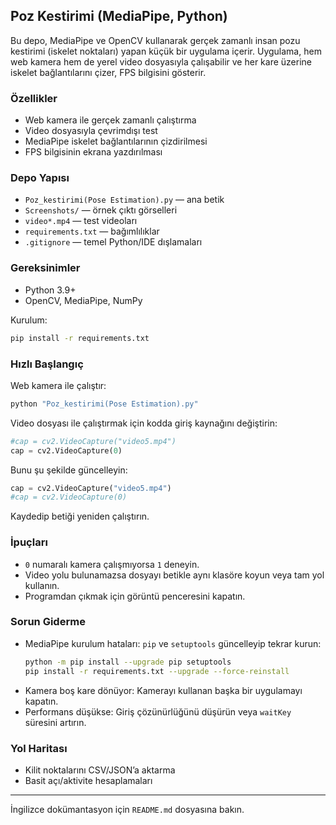 ## Poz Kestirimi (MediaPipe, Python)

Bu depo, MediaPipe ve OpenCV kullanarak gerçek zamanlı insan pozu kestirimi (iskelet noktaları) yapan küçük bir uygulama içerir. Uygulama, hem web kamera hem de yerel video dosyasıyla çalışabilir ve her kare üzerine iskelet bağlantılarını çizer, FPS bilgisini gösterir.

### Özellikler
- Web kamera ile gerçek zamanlı çalıştırma
- Video dosyasıyla çevrimdışı test
- MediaPipe iskelet bağlantılarının çizdirilmesi
- FPS bilgisinin ekrana yazdırılması

### Depo Yapısı
- `Poz_kestirimi(Pose Estimation).py` — ana betik
- `Screenshots/` — örnek çıktı görselleri
- `video*.mp4` — test videoları
- `requirements.txt` — bağımlılıklar
- `.gitignore` — temel Python/IDE dışlamaları

### Gereksinimler
- Python 3.9+
- OpenCV, MediaPipe, NumPy

Kurulum:
```bash
pip install -r requirements.txt
```

### Hızlı Başlangıç
Web kamera ile çalıştır:
```bash
python "Poz_kestirimi(Pose Estimation).py"
```

Video dosyası ile çalıştırmak için kodda giriş kaynağını değiştirin:
```python
#cap = cv2.VideoCapture("video5.mp4")
cap = cv2.VideoCapture(0)
```
Bunu şu şekilde güncelleyin:
```python
cap = cv2.VideoCapture("video5.mp4")
#cap = cv2.VideoCapture(0)
```
Kaydedip betiği yeniden çalıştırın.

### İpuçları
- `0` numaralı kamera çalışmıyorsa `1` deneyin.
- Video yolu bulunamazsa dosyayı betikle aynı klasöre koyun veya tam yol kullanın.
- Programdan çıkmak için görüntü penceresini kapatın.

### Sorun Giderme
- MediaPipe kurulum hataları: `pip` ve `setuptools` güncelleyip tekrar kurun:
  ```bash
  python -m pip install --upgrade pip setuptools
  pip install -r requirements.txt --upgrade --force-reinstall
  ```
- Kamera boş kare dönüyor: Kamerayı kullanan başka bir uygulamayı kapatın.
- Performans düşükse: Giriş çözünürlüğünü düşürün veya `waitKey` süresini artırın.

### Yol Haritası
- Kilit noktalarını CSV/JSON’a aktarma
- Basit açı/aktivite hesaplamaları

---
İngilizce dokümantasyon için `README.md` dosyasına bakın.


